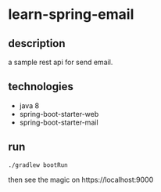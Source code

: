 # learn-spring-email

## description
a sample rest api for send email.

## technologies
* java 8
* spring-boot-starter-web
* spring-boot-starter-mail

## run
`./gradlew bootRun`

then see the magic on https://localhost:9000
